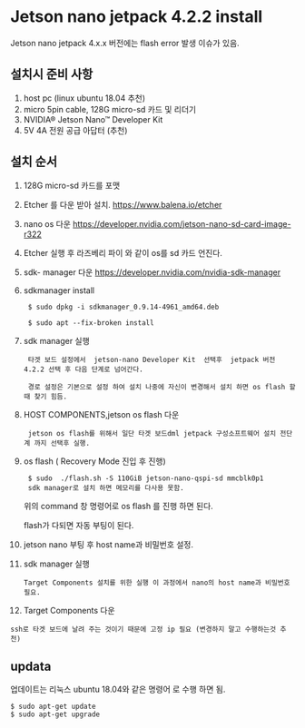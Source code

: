 # Jetson nano jetpack 4.2.2 install
Jetson nano jetpack 4.x.x 버전에는 flash error 발생 이슈가 있음.

##  설치시 준비 사항 
1. host pc (linux ubuntu 18.04 추천)
2. micro 5pin cable, 128G micro-sd 카드 및 리더기
3. NVIDIA® Jetson Nano™ Developer Kit 
4. 5V 4A 전원 공급 아답터 (추천)

## 설치 순서 
1.  128G micro-sd 카드를 포맷
2.  Etcher 를 다운 받아 설치. 
https://www.balena.io/etcher
3. nano os 다운 
https://developer.nvidia.com/jetson-nano-sd-card-image-r322
4. Etcher 실행 후 라즈베리 파이 와 같이 os를 sd 카드 언진다.
5. sdk- manager 다운 
https://developer.nvidia.com/nvidia-sdk-manager
6. sdkmanager install

        $ sudo dpkg -i sdkmanager_0.9.14-4961_amd64.deb

        $ sudo apt --fix-broken install
7. sdk manager 실행

        타겟 보드 설정에서  jetson-nano Developer Kit  선택후  jetpack 버전 4.2.2 선택 후 다음 단계로 넘어간다.

        경로 설정은 기본으로 설정 하여 설치 나중에 자신이 변경해서 설치 하면 os flash 할때 찾기 힘듬.
8. HOST COMPONENTS,jetson os flash 다운

        jetson os flash를 위해서 일단 타겟 보드dml jetpack 구성소프트웨어 설치 전단계 까지 선택후 실행. 

9. os flash ( Recovery Mode 진입 후 진행)

        $ sudo  ./flash.sh -S 110GiB jetson-nano-qspi-sd mmcblk0p1
        sdk manager로 설치 하면 메모리를 다사용 못함.

    위의 command 창 명령어로 os flash 를 진행 하면 된다.

    flash가 다되면 자동 부팅이 된다.

10.  jetson nano 부팅 후 host name과 비밀번호 설정.

11. sdk manager 실행 

        Target Components 설치를 위한 실행 이 과정에서 nano의 host name과 비밀번호 필요. 

12.  Target Components 다운

    ssh로 타겟 보드에 날려 주는 것이기 때문에 고정 ip 필요 (변경하지 말고 수행하는것 추천)

## updata 

업데이트는 리눅스 ubuntu 18.04와 같은 명령어 로 수행 하면 됨.

    $ sudo apt-get update
    $ sudo apt-get upgrade
